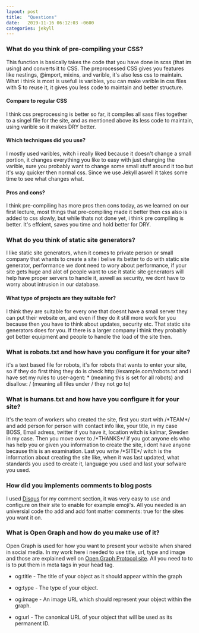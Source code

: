 ```yaml
---
layout: post
title:  "Questions"
date:   2019-11-16 06:12:03 -0600
categories: jekyll 
---
```

<h3>What do you think of pre-compiling your CSS?</h3>
This function is basically takes the code that you have done in scss (that im using) and converts it to CSS. The preprocessed CSS gives you features like <a>nestings</a>, <a>@import</a>, <a>mixins</a>, and <a>varible</a>, it's also less css to maintain. What i think is most is usefull is varibles, you can make varible in css files with $ to reuse it, it gives you less code to maintain and better structure. 
<h4>Compare to regular CSS</h4> 
I think css preprocessing is better so far, it compiles all sass files together to a singel file for the site, and as mentioned above its less code to maintain, using varible so it makes DRY better. 
<h4>Which techniques did you use?</h4>
I mostly used varibles, witch i really liked because it doesn't change a small portion, it changes everything you like to easy with just changing the varible, sure you probably want to change some small stuff around it too but it's way quicker then normal css. Since we use Jekyll aswell it takes some time to see what changes what.
<h4>Pros and cons?</h4>
I think pre-compiling has more pros then cons today, as we learned on our first lecture, most things that pre-compiling made it better then css also is added to css slowly, but while thats not done yet, i think pre compiling is better. It's effcient, saves you time and hold better for DRY.
<h3>What do you think of static site generators?</h3>
I like static site generators, when it comes to private person or small company that whants to create a site i belive its better to do with static site generator, performance we dont need to wory about performance, if your site gets huge and alot of people want to use it static site generators will help have proper servers to handle it, aswell as security, we dont have to worry about intrusion in our database. 
<h4>What type of projects are they suitable for?</h4>
I think they are suitable for every one that doesnt have a small server they can put their website on, and even if they do it still more work for you because then you have to think about updates, security etc. That static site generators does for you. If there is a larger company i think they probably got better equipment and people to handle the load of the site then. 
<h3>What is robots.txt and how have you configure it for your site?</h3>
it's a text based file for robots, it's for robots that wants to enter your site, so if they do first thing they do is check http://example.com/robots.txt and i have set my rules to <a id="boxcomment">user-agent: *</a> (meaning this is set for all robots) and <a id="boxcomment">disallow: /</a> (meaning all files under / they not go to)
<h3>What is humans.txt and how have you configure it for your site?</h3>
It's the team of workers who created the site, first you start with /*TEAM*/ and add person for person with contact info like, your title, in my case BOSS, Email adress, twitter if you have it, location witch is kalmar, Sweden in my case. Then you move over to /*THANKS*/ if you got anyone els who has help you or given you information to create the site, i dont have anyone because this is an examination. Last you write /*SITE*/ witch is the information about creating the site like, when it was last updated, what standards you used to create it, language you used and last your sofware you used.
<h3>How did you implements comments to blog posts</h3>
I used <a href="https://disqus.com/">Disqus</a> for my comment section, it was very easy to use and configure on their site to enable for example emoji's. All you needed is an universial code tho add and add font matter <a id="boxcomment">comments: true</a> for the sites you want it on.
<h3>What is Open Graph and how do you make use of it?</h3>
Open Graph is used for how you want to present your website when shared in social media. In my work here i needed to use <a>title</a>, <a>url</a>, <a>type</a> and <a>image<a> and those are explained well on <a href="https://ogp.me/">Open Graph Protocol site</a>. All you need to to is to put them in <a>meta</a> tags in your <a>head</a> tag. 

* og:title - The title of your object as it should appear within the graph

* og:type - The type of your object.

* og:image - An image URL which should represent your object within the graph.

* og:url - The canonical URL of your object that will be used as its permanent ID.

